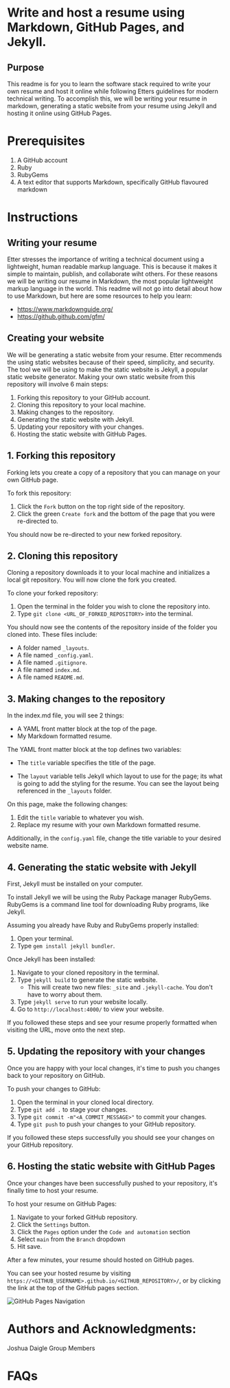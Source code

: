 # Write and host a resume using Markdown, GitHub Pages, and Jekyll.

Purpose
--
This readme is for you to learn the software stack required to write your own resume and host it online while following Etters guidelines
for modern technical writing. To accomplish this, we will be writing your resume in markdown, generating a static website from your resume 
using Jekyll and hosting it online using GitHub Pages. 

# Prerequisites 
1. A GitHub account 
2. Ruby
3. RubyGems
4. A text editor that supports Markdown, specifically GitHub flavoured markdown

# Instructions

## Writing your resume

Etter stresses the importance of writing a technical document using a lightweight, human readable markup language. This is because it makes it
simple to maintain, publish, and collaborate wiht others. For these reasons we will be writing our resume in Markdown, the most popular lightweight markup
language in the world. This readme will not go into detail about how to use Markdown, but here are some resources to help you learn:
* https://www.markdownguide.org/
* https://github.github.com/gfm/

## Creating your website

We will be generating a static website from your resume. Etter recommends the using static websites because of their speed, simplicity, and security. 
The tool we will be using to make the static website is Jekyll, a popular static website generator. Making your own static website from this repository will involve 6 main steps:
1. Forking this repository to your GitHub account.
2. Cloning this repository to your local machine.
3. Making changes to the repository.
4. Generating the static website with Jekyll.
5. Updating your repository with your changes.
6. Hosting the static website with GitHub Pages.

## 1. Forking this repository
Forking lets you create a copy of a repository that you can manage on your own GitHub page.

To fork this repository: 

1. Click the `Fork` button on the top right side of the repository.
2. Click the green `Create fork` and the bottom of the page that you were re-directed to. 

You should now be re-directed to your new forked repository. 

## 2. Cloning this repository
Cloning a repository downloads it to your local machine and initializes a local git repository. You will now clone the fork you created. 

To clone your forked repository:

1. Open the terminal in the folder you wish to clone the repository into.
2. Type `git clone <URL_OF_FORKED_REPOSITORY>` into the terminal.

You should now see the contents of the repository inside of the folder you cloned into. 
These files include: 
* A folder named `_layouts`.
* A file named `_config.yaml`.
* A file named `.gitignore`.
* A file named `index.md`.
* A file named `README.md`.

## 3. Making changes to the repository

In the index.md file, you will see 2 things:
* A YAML front matter block at the top of the page.
* My Markdown formatted resume. 

The YAML front matter block at the top defines two variables:

* The `title` variable specifies the title of the page.

* The `layout` variable tells Jekyll which layout to use for the page; its what is going to add the styling for the resume. You can see the layout
being referenced in the `_layouts` folder.

On this page, make the following changes:
1. Edit the `title` variable to whatever you wish.
2. Replace my resume with your own Markdown formatted resume.

Additionally, in the `config.yaml` file, change the title variable to your desired website name. 

## 4. Generating the static website with Jekyll

First, Jekyll must be installed on your computer.

To install Jekyll we will be using the Ruby Package manager RubyGems. RubyGems is a command line tool for downloading Ruby programs, like Jekyll. 

Assuming you already have Ruby and RubyGems properly installed:

1. Open your terminal.
2. Type `gem install jekyll bundler`.

Once Jekyll has been installed: 
1. Navigate to your cloned repository in the terminal.
2. Type `jekyll build` to generate the static website.
   * This will create two new files: `_site` and `.jekyll-cache`. You don't have to worry about them.
3. Type `jekyll serve` to run your website locally. 
4. Go to `http://localhost:4000/` to view your website.

If you followed these steps and see your resume properly formatted when visiting the URL, move onto the next step. 

## 5. Updating the repository with your changes
Once you are happy with your local changes, it's time to push you changes back to your repository on GitHub. 

To push your changes to GitHub:
1. Open the terminal in your cloned local directory.
2. Type `git add .` to stage your changes.
3. Type `git commit -m"<A_COMMIT_MESSAGE>"` to commit your changes.   
4. Type `git push` to push your changes to your GitHub repository.

If you followed these steps successfully you should see your changes on your GitHub repository. 

## 6. Hosting the static website with GitHub Pages
Once your changes have been successfully pushed to your repository, it's finally time to host your resume. 

To host your resume on GitHub Pages:
1. Navigate to your forked GitHub repository.
2. Click the `Settings` button.
3. Click the `Pages` option under the `Code and automation` section
4. Select `main` from the `Branch` dropdown
5. Hit save. 

After a few minutes, your resume should hosted on GitHub pages.

You can see your hosted resume by visiting `https://<GITHUB_USERNAME>.github.io/<GITHUB_REPOSITORY>/`, or by clicking the link
at the top of the GitHub pages section. 

![GitHub Pages Navigation](https://gyazo.com/f63a39ece43ee58f9500f2b13efaadf0)

# Authors and Acknowledgments: 
Joshua Daigle
Group Members

# FAQs
